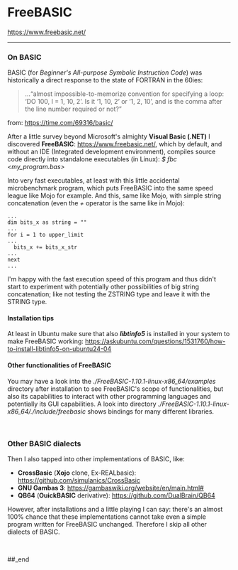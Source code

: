 # FreeBASIC

https://www.freebasic.net/

---

### On BASIC

BASIC (for _Beginner's All-purpose Symbolic Instruction Code_) was historically a direct response to the state of FORTRAN in the 60ies:

> ...“almost impossible-to-memorize convention for specifying a loop: ‘DO 100, I = 1, 10, 2’. Is it ‘1, 10, 2’ or ‘1, 2, 10’, and is the comma after the line number required or not?”

from: https://time.com/69316/basic/

After a little survey beyond Microsoft's almighty **Visual Basic (.NET)** I discovered **FreeBASIC**: https://www.freebasic.net/, which by default, and without an IDE (Integrated development environment), compiles source code directly into standalone executables (in Linux): _$ fbc <my_program.bas>_

Into very fast executables, at least with this little accidental microbenchmark program, which puts FreeBASIC into the same speed league like Mojo for example. And this, same like Mojo, with simple string concatenation (even the _+_ operator is the same like in Mojo):

```
...
dim bits_x as string = ""
...
for i = 1 to upper_limit
...
  bits_x += bits_x_str
...
next
...
```

I'm happy with the fast execution speed of this program and thus didn't start to experiment with potentially other possibilities of big string concatenation; like not testing the ZSTRING type and leave it with the STRING type.

#### Installation tips

At least in Ubuntu make sure that also _**libtinfo5**_ is installed in your system to make FreeBASIC working: https://askubuntu.com/questions/1531760/how-to-install-libtinfo5-on-ubuntu24-04

#### Other functionalities of FreeBASIC

You may have a look into the _./FreeBASIC-1.10.1-linux-x86_64/examples_ directory after installation to see FreeBASIC's scope of functionalities, but also its capabilities to interact with other programming languages and potentially its GUI capabilities. A look into directory _./FreeBASIC-1.10.1-linux-x86_64/./include/freebasic_ shows bindings for many different libraries.

<br/>

### Other BASIC dialects

Then I also tapped into other implementations of BASIC, like:

- **CrossBasic** (**Xojo** clone, Ex-REALbasic): https://github.com/simulanics/CrossBasic
- **GNU Gambas 3**: https://gambaswiki.org/website/en/main.html#
- **QB64** (**OuickBASIC** derivative): https://github.com/DualBrain/QB64

However, after installations and a little playing I can say: there's an almost 100% chance that these implementations cannot take even a simple program written for FreeBASIC unchanged. Therefore I skip all other dialects of BASIC.

<br/>

##_end
